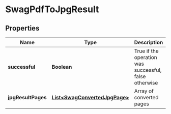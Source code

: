 
# SwagPdfToJpgResult

## Properties
Name | Type | Description | Notes
------------ | ------------- | ------------- | -------------
**successful** | **Boolean** | True if the operation was successful, false otherwise |  [optional]
**jpgResultPages** | [**List&lt;SwagConvertedJpgPage&gt;**](SwagConvertedJpgPage.md) | Array of converted pages |  [optional]



